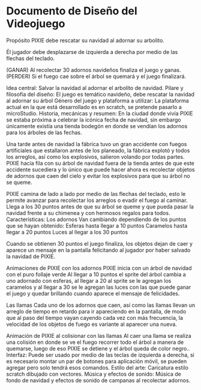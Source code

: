 # Documento de Diseño del Videojuego

Propósito
PIXIE debe rescatar su navidad al adornar su arbolito. 

Él jugador debe desplazarse de izquierda a derecha por medio de las flechas del teclado.

(GANAR)  Al recolectar 30 adornos navideños finaliza el juego y ganas.
(PERDER) Si el fuego cae sobre el árbol se quemará y el juego finalizará. 

Idea central: 
Salvar la navidad al adornar el arbolito de navidad.
Pilare y filosofía del diseño:
El juego es temático navideño, debe rescatar la navidad al adornar su árbol
Género del juego y plataforma a utilizar: 
La plataforma actual en la que está desarrollado es en scratch, se pretende pasarlo a microStudio.
Historia, mecánicas y resumen:
En la ciudad donde vivía PIXIE se estaba próxima a celebrar la icónica fecha de navidad, sin embargo únicamente existía una tienda bodegón en donde se vendían los adornos para los árboles de las fechas.

Una tarde antes de navidad la fábrica tuvo un gran accidente con fuegos artificiales que estallaron antes de los planeado, la fábrica explotó y todos los arreglos, así como los explosivos, salieron volando por todas partes. PIXIE hacía fila con su árbol de navidad fuera de la tienda antes de que este accidente sucediera y lo único que puede hacer ahora es recolectar objetos de adornos que caen del cielo y evitar los explosivos para que su árbol no se queme. 

PIXIE camina de lado a lado por medio de las flechas del teclado, esto le permite avanzar para recolectar los arreglos o evadir el fuego al caminar. Llega a los 30 puntos antes de que su árbol se queme y que pueda pasar la navidad frente a su chimenea y con hermosos regalos para todos.
Características: 
Los adornos
Van cambiando dependiendo de los puntos que se hayan obtenido:
Esferas hasta llegar a 10 puntos
Caramelos hasta llegar a 20 puntos
Luces al llegar a los 30 puntos

Cuando se obtienen 30 puntos el juego finaliza, los objetos dejan de caer y aparece un mensaje en la pantalla felicitando al jugador por haber salvado la navidad de PIXIE.

Animaciones de PIXIE con los adornos
PIXIE inicia con un árbol de navidad con el puro follaje verde
Al llegar a 10 puntos el sprite del árbol cambia a uno adornado con esferas, al llegar a 20 al sprite se le agregan los caramelos y al llegar a 30 se le agregan las luces con las que puede ganar el juego y quedar brillando cuando aparece el mensaje de felicidades.

Las llamas
Cada uno de los adornos que caen, así como las llamas llevan un arreglo de tiempo en retardo para ir apareciendo en la pantalla, de modo que al paso del tiempo vayan cayendo cada vez con más frecuencia, la velocidad de los objetos de fuego es variante al aparecer una nueva.

Animación de PIXIE al colisionar con las llamas
Al caer una llama se realiza una colisión en donde se ve el fuego recorrer todo el árbol a manera de quemarse, luego de eso PIXIE se detiene y el árbol queda de color negro..
Interfaz: 
Puede ser usado por medio de las teclas de izquierda  a derecha, si es necesario montar un par de botones para aplicación móvil, se pueden agregar pero solo tendrá esos comandos. 
Estilo del arte: 
Caricatura estilo scratch dibujado con vectores.
Música y efectos de sonido: 
Música de fondo de navidad y efectos de sonido de campanas al recolectar adornos.
